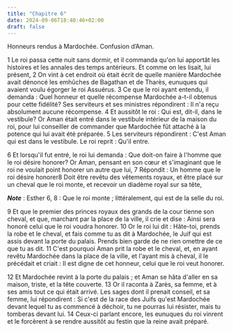 ```yaml
---
title: "Chapitre 6"
date: 2024-09-06T18:40:46+02:00
draft: false
---
```



Honneurs rendus à Mardochée.
Confusion d’Aman.


1 Le roi passa cette nuit sans dormir, et il commanda qu'on lui apportât les histoires et les annales des temps antérieurs. Et comme on les lisait, lui présent, 2 On vint à cet endroit où était écrit de quelle manière Mardochée avait dénoncé les emhûches de Bagathan et de Tharès, eunuques qui avaient voulu égorger le roi Assuérus. 3 Ce que le roi ayant entendu, il demanda : Quel honneur et quelle récompense Mardochée a-t-il obtenus pour cette fidélité? Ses serviteurs et ses ministres répondirent : Il n'a reçu absolument aucune récompense. 4 Et aussitôt le roi : Qui est, dit-il, dans le vestibule? Or Aman était entré dans le vestibule intérieur de la maison du roi, pour lui conseiller de commander que Mardochée fût attaché à la potence qui lui avait été préparée. 5 Les serviteurs répondirent : C'est Aman qui est dans le vestibule. Le roi reprit : Qu'il entre.


6 Et lorsqu'il fut entré, le roi lui demanda : Que doit-on faire à l'homme que le roi désire honorer? Or Aman, pensant en son cœur et s'imaginant que le roi ne voulait point honorer un autre que lui, 7 Répondit : Un homme que le roi désire honorer8 Doit être revêtu des vêtements royaux, et être placé sur un cheval que le roi monte, et recevoir un diadème royal sur sa tête,

***Note*** :  Esther 6, 8 : Que le roi monte ; littéralement, qui est de la selle du roi.

9 Et que le premier des princes royaux des grands de la cour tienne son cheval, et que, marchant par la place de la ville, il crie et dise : Ainsi sera honoré celui que le roi voudra honorer. 10 Or le roi lui dit : Hâte-toi, prends la robe et le cheval, et fais comme tu as dit à Mardochée, le Juif qui est assis devant la porte du palais. Prends bien garde de ne rien omettre de ce que tu as dit. 11 C'est pourquoi Aman prit la robe et le cheval, et, en ayant revêtu Mardochée dans la place de la ville, et l'ayant mis à cheval, il le précédait et criait : Il est digne de cet honneur, celui que le roi veut honorer.


12 Et Mardochée revint à la porte du palais ; et Aman se hâta d'aller en sa maison, triste, et la tête couverte. 13 Or il raconta à Zarès, sa femme, et à ses amis tout ce qui était arrivé. Les sages dont il prenait conseil, et sa femme, lui répondirent : Si c'est de la race des Juifs qu'est Mardochée devant lequel tu as commencé à déchoir, tu ne pourras lui résister, mais tu tomberas devant lui. 14 Ceux-ci parlant encore, les eunuques du roi vinrent et le forcèrent à se rendre aussitôt au festin que la reine avait préparé.

